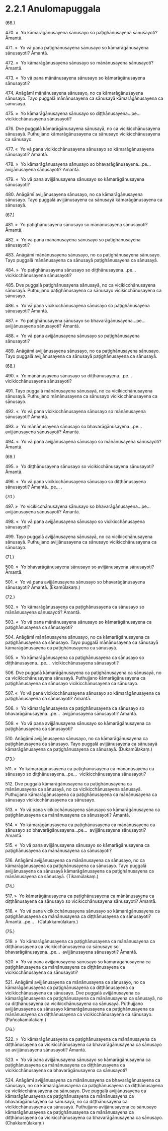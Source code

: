 # 2.2.1 Anulomapuggala

(66.)

470\. »  Yo kāmarāgānusayena sānusayo so paṭighānusayena sānusayoti? Āmantā.

471\. «  Yo vā pana paṭighānusayena sānusayo so kāmarāgānusayena sānusayoti? Āmantā.

472\. »  Yo kāmarāgānusayena sānusayo so mānānusayena sānusayoti? Āmantā.

473\. «  Yo vā pana mānānusayena sānusayo so kāmarāgānusayena sānusayoti?

474\. Anāgāmī mānānusayena sānusayo, no ca kāmarāgānusayena sānusayo. Tayo puggalā mānānusayena ca sānusayā kāmarāgānusayena ca sānusayā.

475\. »  Yo kāmarāgānusayena sānusayo so diṭṭhānusayena…pe…  vicikicchānusayena sānusayoti?

476\. Dve puggalā kāmarāgānusayena sānusayā, no ca vicikicchānusayena sānusayā. Puthujjano kāmarāgānusayena ca sānusayo vicikicchānusayena ca sānusayo.

477\. «  Yo vā pana vicikicchānusayena sānusayo so kāmarāgānusayena sānusayoti? Āmantā.

478\. »  Yo kāmarāgānusayena sānusayo so bhavarāgānusayena…pe…  avijjānusayena sānusayoti? Āmantā.

479\. «  Yo vā pana avijjānusayena sānusayo so kāmarāgānusayena sānusayoti?

480\. Anāgāmī avijjānusayena sānusayo, no ca kāmarāgānusayena sānusayo. Tayo puggalā avijjānusayena ca sānusayā kāmarāgānusayena ca sānusayā.

(67.)

481\. »  Yo paṭighānusayena sānusayo so mānānusayena sānusayoti? Āmantā.

482\. «  Yo vā pana mānānusayena sānusayo so paṭighānusayena sānusayoti?

483\. Anāgāmī mānānusayena sānusayo, no ca paṭighānusayena sānusayo. Tayo puggalā mānānusayena ca sānusayā paṭighānusayena ca sānusayā.

484\. »  Yo paṭighānusayena sānusayo so diṭṭhānusayena…pe…  vicikicchānusayena sānusayoti?

485\. Dve puggalā paṭighānusayena sānusayā, no ca vicikicchānusayena sānusayā. Puthujjano paṭighānusayena ca sānusayo vicikicchānusayena ca sānusayo.

486\. «  Yo vā pana vicikicchānusayena sānusayo so paṭighānusayena sānusayoti? Āmantā.

487\. »  Yo paṭighānusayena sānusayo so bhavarāgānusayena…pe…  avijjānusayena sānusayoti? Āmantā.

488\. «  Yo vā pana avijjānusayena sānusayo so paṭighānusayena sānusayoti?

489\. Anāgāmī avijjānusayena sānusayo, no ca paṭighānusayena sānusayo. Tayo puggalā avijjānusayena ca sānusayā paṭighānusayena ca sānusayā.

(68.)

490\. »  Yo mānānusayena sānusayo so diṭṭhānusayena…pe…  vicikicchānusayena sānusayoti?

491\. Tayo puggalā mānānusayena sānusayā, no ca vicikicchānusayena sānusayā. Puthujjano mānānusayena ca sānusayo vicikicchānusayena ca sānusayo.

492\. «  Yo vā pana vicikicchānusayena sānusayo so mānānusayena sānusayoti? Āmantā.

493\. »  Yo mānānusayena sānusayo so bhavarāgānusayena…pe…  avijjānusayena sānusayoti? Āmantā.

494\. «  Yo vā pana avijjānusayena sānusayo so mānānusayena sānusayoti? Āmantā.

(69.)

495\. »  Yo diṭṭhānusayena sānusayo so vicikicchānusayena sānusayoti? Āmantā.

496\. «  Yo vā pana vicikicchānusayena sānusayo so diṭṭhānusayena sānusayoti? Āmantā…pe… .

(70.)

497\. »  Yo vicikicchānusayena sānusayo so bhavarāgānusayena…pe…  avijjānusayena sānusayoti? Āmantā.

498\. «  Yo vā pana avijjānusayena sānusayo so vicikicchānusayena sānusayoti?

499\. Tayo puggalā avijjānusayena sānusayā, no ca vicikicchānusayena sānusayā. Puthujjano avijjānusayena ca sānusayo vicikicchānusayena ca sānusayo.

(71.)

500\. »  Yo bhavarāgānusayena sānusayo so avijjānusayena sānusayoti? Āmantā.

501\. «  Yo vā pana avijjānusayena sānusayo so bhavarāgānusayena sānusayoti? Āmantā. (Ekamūlakaṃ.)

(72.)

502\. »  Yo kāmarāgānusayena ca paṭighānusayena ca sānusayo so mānānusayena sānusayoti? Āmantā.

503\. «  Yo vā pana mānānusayena sānusayo so kāmarāgānusayena ca paṭighānusayena ca sānusayoti?

504\. Anāgāmī mānānusayena sānusayo, no ca kāmarāgānusayena ca paṭighānusayena ca sānusayo. Tayo puggalā mānānusayena ca sānusayā kāmarāgānusayena ca paṭighānusayena ca sānusayā.

505\. »  Yo kāmarāgānusayena ca paṭighānusayena ca sānusayo so diṭṭhānusayena…pe…  vicikicchānusayena sānusayoti?

506\. Dve puggalā kāmarāgānusayena ca paṭighānusayena ca sānusayā, no ca vicikicchānusayena sānusayā. Puthujjano kāmarāgānusayena ca paṭighānusayena ca sānusayo vicikicchānusayena ca sānusayo.

507\. «  Yo vā pana vicikicchānusayena sānusayo so kāmarāgānusayena ca paṭighānusayena ca sānusayoti? Āmantā.

508\. »  Yo kāmarāgānusayena ca paṭighānusayena ca sānusayo so bhavarāgānusayena…pe…  avijjānusayena sānusayoti? Āmantā.

509\. «  Yo vā pana avijjānusayena sānusayo so kāmarāgānusayena ca paṭighānusayena ca sānusayoti?

510\. Anāgāmī avijjānusayena sānusayo, no ca kāmarāgānusayena ca paṭighānusayena ca sānusayo. Tayo puggalā avijjānusayena ca sānusayā kāmarāgānusayena ca paṭighānusayena ca sānusayā. (Dukamūlakaṃ.)

(73.)

511\. »  Yo kāmarāgānusayena ca paṭighānusayena ca mānānusayena ca sānusayo so diṭṭhānusayena…pe…  vicikicchānusayena sānusayoti?

512\. Dve puggalā kāmarāgānusayena ca paṭighānusayena ca mānānusayena ca sānusayā, no ca vicikicchānusayena sānusayā. Puthujjano kāmarāgānusayena ca paṭighānusayena ca mānānusayena ca sānusayo vicikicchānusayena ca sānusayo.

513\. «  Yo vā pana vicikicchānusayena sānusayo so kāmarāgānusayena ca paṭighānusayena ca mānānusayena ca sānusayoti? Āmantā.

514\. »  Yo kāmarāgānusayena ca paṭighānusayena ca mānānusayena ca sānusayo so bhavarāgānusayena…pe…  avijjānusayena sānusayoti? Āmantā.

515\. «  Yo vā pana avijjānusayena sānusayo so kāmarāgānusayena ca paṭighānusayena ca mānānusayena ca sānusayoti?

516\. Anāgāmī avijjānusayena ca mānānusayena ca sānusayo, no ca kāmarāgānusayena ca paṭighānusayena ca sānusayo. Tayo puggalā avijjānusayena ca sānusayā kāmarāgānusayena ca paṭighānusayena ca mānānusayena ca sānusayā. (Tikamūlakaṃ.)

(74.)

517\. »  Yo kāmarāgānusayena ca paṭighānusayena ca mānānusayena ca diṭṭhānusayena ca sānusayo so vicikicchānusayena sānusayoti? Āmantā.

518\. «  Yo vā pana vicikicchānusayena sānusayo so kāmarāgānusayena ca paṭighānusayena ca mānānusayena ca diṭṭhānusayena ca sānusayoti? Āmantā…pe… . (Catukkamūlakaṃ.)

(75.)

519\. »  Yo kāmarāgānusayena ca paṭighānusayena ca mānānusayena ca diṭṭhānusayena ca vicikicchānusayena ca sānusayo so bhavarāgānusayena…pe…  avijjānusayena sānusayoti? Āmantā.

520\. «  Yo vā pana avijjānusayena sānusayo so kāmarāgānusayena ca paṭighānusayena ca mānānusayena ca diṭṭhānusayena ca vicikicchānusayena ca sānusayoti?

521\. Anāgāmī avijjānusayena ca mānānusayena ca sānusayo, no ca kāmarāgānusayena ca paṭighānusayena ca diṭṭhānusayena ca vicikicchānusayena ca sānusayo. Dve puggalā avijjānusayena ca kāmarāgānusayena ca paṭighānusayena ca mānānusayena ca sānusayā, no ca diṭṭhānusayena ca vicikicchānusayena ca sānusayā. Puthujjano avijjānusayena ca sānusayo kāmarāgānusayena ca paṭighānusayena ca mānānusayena ca diṭṭhānusayena ca vicikicchānusayena ca sānusayo. (Pañcakamūlakaṃ.)

(76.)

522\. »  Yo kāmarāgānusayena ca paṭighānusayena ca mānānusayena ca diṭṭhānusayena ca vicikicchānusayena ca bhavarāgānusayena ca sānusayo so avijjānusayena sānusayoti? Āmantā.

523\. «  Yo vā pana avijjānusayena sānusayo so kāmarāgānusayena ca paṭighānusayena ca mānānusayena ca diṭṭhānusayena ca vicikicchānusayena ca bhavarāgānusayena ca sānusayoti?

524\. Anāgāmī avijjānusayena ca mānānusayena ca bhavarāgānusayena ca sānusayo, no ca kāmarāgānusayena ca paṭighānusayena ca diṭṭhānusayena ca vicikicchānusayena ca sānusayo. Dve puggalā avijjānusayena ca kāmarāgānusayena ca paṭighānusayena ca mānānusayena ca bhavarāgānusayena ca sānusayā, no ca diṭṭhānusayena ca vicikicchānusayena ca sānusayā. Puthujjano avijjānusayena ca sānusayo kāmarāgānusayena ca paṭighānusayena ca mānānusayena ca diṭṭhānusayena ca vicikicchānusayena ca bhavarāgānusayena ca sānusayo. (Chakkamūlakaṃ.)
